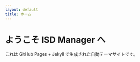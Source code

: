 ```yaml
---
layout: default
title: ホーム
---
```


# ようこそ ISD Manager へ

これは GitHub Pages + Jekyll で生成された自動テーマサイトです。
